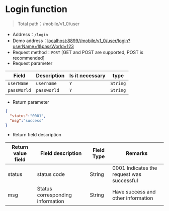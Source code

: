 # Login function

> Total path：/mobile/v1_0/user

* Address：`/login`
* Demo address：[localhost:8899//mobile/v1_0/user/login?userName=1&passWorld=123](localhost:8899//mobile/v1_0/user/login?userName=1&passWorld=123)
* Request method：`POST` [GET and POST are supported, POST is recommended]
* Request parameter


|Field|Description|Is it necessary|type|
|---|---|---|---|
| `userName` |`username`|`Y`|`String`|
| `passWorld` |`passworld`|`Y`|`String`|

* Return parameter 

``` json
{
  "status":"0001",
  "msg":"success"
}
```

* Return field description

|Return value field|Field description|Field Type|Remarks|
|---|---|---|---|
|status|status code|String|0001 Indicates the request was successful|
|msg|Status corresponding information|String|Have success and other information|








